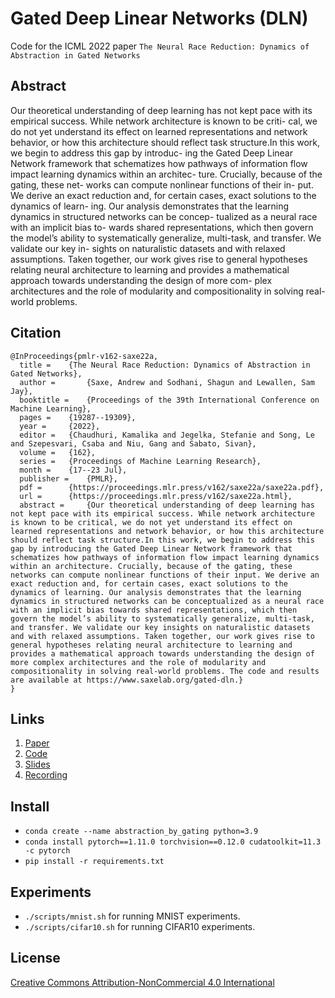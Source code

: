 # Gated Deep Linear Networks (DLN)
Code for the ICML 2022 paper `The Neural Race Reduction: Dynamics of Abstraction in Gated Networks`

## Abstract

Our theoretical understanding of deep learning has not kept pace with its empirical success. While network architecture is known to be criti- cal, we do not yet understand its effect on learned representations and network behavior, or how this architecture should reflect task structure.In this work, we begin to address this gap by introduc- ing the Gated Deep Linear Network framework that schematizes how pathways of information flow impact learning dynamics within an architec- ture. Crucially, because of the gating, these net- works can compute nonlinear functions of their in- put. We derive an exact reduction and, for certain cases, exact solutions to the dynamics of learn- ing. Our analysis demonstrates that the learning dynamics in structured networks can be concep- tualized as a neural race with an implicit bias to- wards shared representations, which then govern the model’s ability to systematically generalize, multi-task, and transfer. We validate our key in- sights on naturalistic datasets and with relaxed assumptions. Taken together, our work gives rise to general hypotheses relating neural architecture to learning and provides a mathematical approach towards understanding the design of more com- plex architectures and the role of modularity and compositionality in solving real-world problems.
## Citation

```
@InProceedings{pmlr-v162-saxe22a,
  title = 	 {The Neural Race Reduction: Dynamics of Abstraction in Gated Networks},
  author =       {Saxe, Andrew and Sodhani, Shagun and Lewallen, Sam Jay},
  booktitle = 	 {Proceedings of the 39th International Conference on Machine Learning},
  pages = 	 {19287--19309},
  year = 	 {2022},
  editor = 	 {Chaudhuri, Kamalika and Jegelka, Stefanie and Song, Le and Szepesvari, Csaba and Niu, Gang and Sabato, Sivan},
  volume = 	 {162},
  series = 	 {Proceedings of Machine Learning Research},
  month = 	 {17--23 Jul},
  publisher =    {PMLR},
  pdf = 	 {https://proceedings.mlr.press/v162/saxe22a/saxe22a.pdf},
  url = 	 {https://proceedings.mlr.press/v162/saxe22a.html},
  abstract = 	 {Our theoretical understanding of deep learning has not kept pace with its empirical success. While network architecture is known to be critical, we do not yet understand its effect on learned representations and network behavior, or how this architecture should reflect task structure.In this work, we begin to address this gap by introducing the Gated Deep Linear Network framework that schematizes how pathways of information flow impact learning dynamics within an architecture. Crucially, because of the gating, these networks can compute nonlinear functions of their input. We derive an exact reduction and, for certain cases, exact solutions to the dynamics of learning. Our analysis demonstrates that the learning dynamics in structured networks can be conceptualized as a neural race with an implicit bias towards shared representations, which then govern the model’s ability to systematically generalize, multi-task, and transfer. We validate our key insights on naturalistic datasets and with relaxed assumptions. Taken together, our work gives rise to general hypotheses relating neural architecture to learning and provides a mathematical approach towards understanding the design of more complex architectures and the role of modularity and compositionality in solving real-world problems. The code and results are available at https://www.saxelab.org/gated-dln.}
}
```

## Links

1. [Paper](https://proceedings.mlr.press/v162/saxe22a.html)
2. [Code](https://github.com/facebookresearch/gated-dln)
3. [Slides](slides.pdf)
4. [Recording]()

## Install

* `conda create --name abstraction_by_gating python=3.9`
* `conda install pytorch==1.11.0 torchvision==0.12.0 cudatoolkit=11.3 -c pytorch`
* `pip install -r requirements.txt`

## Experiments

* `./scripts/mnist.sh` for running MNIST experiments.
* `./scripts/cifar10.sh` for running CIFAR10 experiments.

## License

[Creative Commons Attribution-NonCommercial 4.0 International](LICENSE.md)
